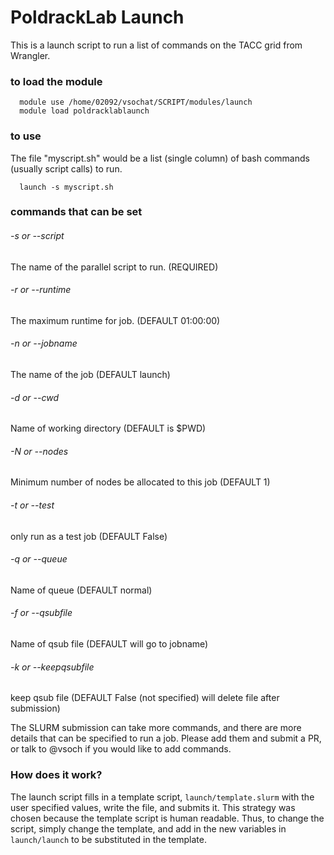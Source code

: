 # PoldrackLab Launch

This is a launch script to run a list of commands on the TACC grid from Wrangler.

### to load the module

      module use /home/02092/vsochat/SCRIPT/modules/launch
      module load poldracklablaunch

### to use
The file "myscript.sh" would be a list (single column) of bash commands (usually script calls) to run.

      launch -s myscript.sh

### commands that can be set

###### -s or --script
The name of the parallel script to run. (REQUIRED)

###### -r or --runtime
The maximum runtime for job. (DEFAULT 01:00:00)

###### -n or --jobname
The name of the job (DEFAULT launch)

###### -d or --cwd
Name of working directory (DEFAULT is $PWD)

###### -N or --nodes
Minimum number of nodes be allocated to this job (DEFAULT 1)

###### -t or --test
only run as a test job (DEFAULT False)

###### -q or --queue
Name of queue (DEFAULT normal)

###### -f or --qsubfile
Name of qsub file (DEFAULT will go to jobname)

###### -k or --keepqsubfile
keep qsub file (DEFAULT False (not specified) will delete file after submission)

The SLURM submission can take more commands, and there are more details that can be specified to run a job. Please add them and submit a PR, or talk to @vsoch if you would like to add commands.


### How does it work?
The launch script fills in a template script, `launch/template.slurm` with the user specified values, write the file, and submits it. This strategy was chosen because the template script is human readable. Thus, to change the script, simply change the template, and add in the new variables in `launch/launch` to be substituted in the template.
